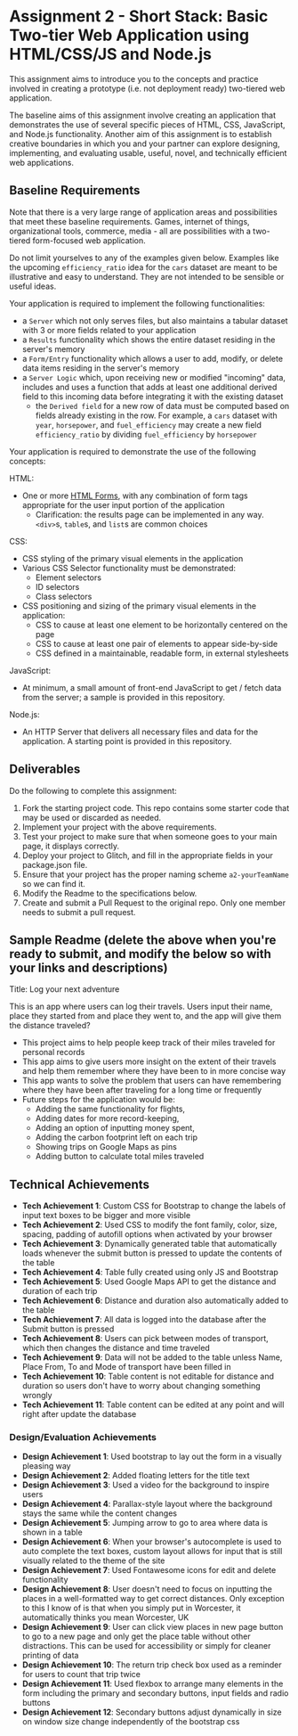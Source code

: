 Assignment 2 - Short Stack: Basic Two-tier Web Application using HTML/CSS/JS and Node.js  
===

This assignment aims to introduce you to the concepts and practice involved in creating a prototype (i.e. not deployment ready) two-tiered web application. 

The baseline aims of this assignment involve creating an application that demonstrates the use of several specific pieces of HTML, CSS, JavaScript, and Node.js functionality.
Another aim of this assignment is to establish creative boundaries in which you and your partner can explore designing, implementing, and evaluating usable, useful, novel, and technically efficient web applications.

Baseline Requirements
---

Note that there is a very large range of application areas and possibilities that meet these baseline requirements.
Games, internet of things, organizational tools, commerce, media - all are possibilities with a two-tiered form-focused web application.

Do not limit yourselves to any of the examples given below. 
Examples like the upcoming `efficiency_ratio` idea for the `cars` dataset are meant to be illustrative and easy to understand.
They are not intended to be sensible or useful ideas.

Your application is required to implement the following functionalities:

- a `Server` which not only serves files, but also maintains a tabular dataset with 3 or more fields related to your application
- a `Results` functionality which shows the entire dataset residing in the server's memory
- a `Form/Entry` functionality which allows a user to add, modify, or delete data items residing in the server's memory
- a `Server Logic` which, upon receiving new or modified "incoming" data, includes and uses a function that adds at least one additional derived field to this incoming data before integrating it with the existing dataset
    - the `Derived field` for a new row of data must be computed based on fields already existing in the row. For example, a `cars` dataset with `year`, `horsepower`, and `fuel_efficiency` may create a new field `efficiency_ratio` by dividing `fuel_efficiency` by `horsepower`

Your application is required to demonstrate the use of the following concepts:

HTML:
- One or more [HTML Forms](https://developer.mozilla.org/en-US/docs/Learn/HTML/Forms), with any combination of form tags appropriate for the user input portion of the application
    - Clarification: the results page can be implemented in any way. `<div>`s, `table`s, and `list`s are common choices

CSS:
- CSS styling of the primary visual elements in the application
- Various CSS Selector functionality must be demonstrated:
    - Element selectors
    - ID selectors
    - Class selectors
- CSS positioning and sizing of the primary visual elements in the application:
    - CSS to cause at least one element to be horizontally centered on the page
    - CSS to cause at least one pair of elements to appear side-by-side
    - CSS defined in a maintainable, readable form, in external stylesheets 

JavaScript:
- At minimum, a small amount of front-end JavaScript to get / fetch data from the server; a sample is provided in this repository.

Node.js:
- An HTTP Server that delivers all necessary files and data for the application. A starting point is provided in this repository.

Deliverables
---

Do the following to complete this assignment:

1. Fork the starting project code. This repo contains some starter code that may be used or discarded as needed.
2. Implement your project with the above requirements.
3. Test your project to make sure that when someone goes to your main page, it displays correctly.
4. Deploy your project to Glitch, and fill in the appropriate fields in your package.json file.
5. Ensure that your project has the proper naming scheme `a2-yourTeamName` so we can find it.
6. Modify the Readme to the specifications below.
7. Create and submit a Pull Request to the original repo. Only one member needs to submit a pull request.

Sample Readme (delete the above when you're ready to submit, and modify the below so with your links and descriptions)
---

Title: Log your next adventure

This is an app where users can log their travels. Users input their name, place they started from and place they went to, and the app will give them the distance traveled?

- This project aims to help people keep track of their miles traveled for personal records
- This app aims to give users more insight on the extent of their travels and help them remember where they have been to in more concise way
- This app wants to solve the problem that users can have remembering where they have been after traveling for a long time or frequently
- Future steps for the application would be:
    - Adding the same functionality for flights,
    - Adding dates for more record-keeping, 
    - Adding an option of inputting money spent,
    - Adding the carbon footprint left on each trip
    - Showing trips on Google Maps as pins 
    - Adding button to calculate total miles traveled


## Technical Achievements
- **Tech Achievement 1**: Custom CSS for Bootstrap to change the labels of input text boxes to be bigger and more visible
- **Tech Achievement 2**: Used CSS to modify the font family, color, size, spacing, padding of autofill options when activated by your browser
- **Tech Achievement 3**: Dynamically generated table that automatically loads whenever the submit button is pressed to update the contents of the table
- **Tech Achievement 4**: Table fully created using only JS and Bootstrap
- **Tech Achievement 5**: Used Google Maps API to get the distance and duration of each trip
- **Tech Achievement 6**: Distance and duration also automatically added to the table
- **Tech Achievement 7**: All data is logged into the database after the Submit button is pressed
- **Tech Achievement 8**: Users can pick between modes of transport, which then changes the distance and time traveled
- **Tech Achievement 9**: Data will not be added to the table unless Name, Place From, To and Mode of transport have been filled in
- **Tech Achievement 10**: Table content is not editable for distance and duration so users don't have to worry about changing something wrongly
- **Tech Achievement 11**: Table content can be edited at any point and will right after update the database


### Design/Evaluation Achievements
- **Design Achievement 1**: Used bootstrap to lay out the form in a visually pleasing way
- **Design Achievement 2**: Added floating letters for the title text
- **Design Achievement 3**: Used a video for the background to inspire users
- **Design Achievement 4**: Parallax-style layout where the background stays the same while the content changes 
- **Design Achievement 5**: Jumping arrow to go to area where data is shown in a table 
- **Design Achievement 6**: When your browser's autocomplete is used to auto complete the text boxes, custom layout allows for input that is still visually related to the theme of the site
- **Design Achievement 7**: Used Fontawesome icons for edit and delete functionality
- **Design Achievement 8**: User doesn't need to focus on inputting the places in a well-formatted way to get correct distances. Only exception to this I know of is that when you simply put in Worcester, it automatically thinks you mean Worcester, UK
- **Design Achievement 9**: User can click view places in new page button to go to a new page and only get the place table without other distractions. This can be used for accessibility or simply for cleaner printing of data
- **Design Achievement 10**: The return trip check box used as a reminder for users to count that trip twice
- **Design Achievement 11**: Used flexbox to arrange many elements in the form including the primary and secondary buttons, input fields and radio buttons
- **Design Achievement 12**: Secondary buttons adjust dynamically in size on window size change independently of the bootstrap css